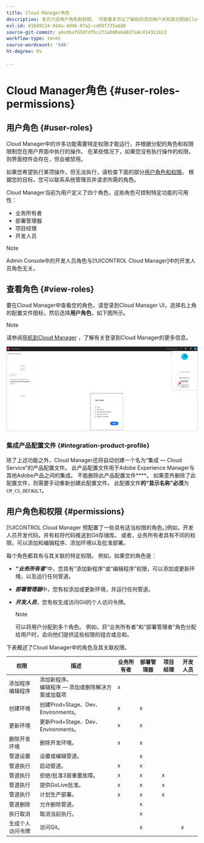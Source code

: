 ```yaml
---
title: Cloud Manager角色
description: 本页介绍用户角色和权限。 可查看本页以了解如何添加用户并将其分配给Cloud Manager角色。
exl-id: d1689134-044a-4d96-97a2-cd09f735a680
source-git-commit: a0edbaf650fdfbc271a000ab4827a4c414321613
workflow-type: tm+mt
source-wordcount: '546'
ht-degree: 6%

---
```


# Cloud Manager角色 {#user-roles-permissions}

## 用户角色 {#user-roles}

Cloud Manager中的许多功能需要特定权限才能运行，并根据分配的角色和权限限制您在用户界面中执行的操作。 在某些情况下，如果您没有执行操作的权限，则界面控件会存在，但会被禁用。

如果您希望执行某项操作，但无法执行，请检查下面的部分[用户角色和权限](#permissions)。 根据您的目标，您可以联系系统管理员并请求所需的角色。

Cloud Manager当前为用户定义了四个角色，这些角色可控制特定功能的可用性：

* 业务所有者
* 部署管理器
* 项目经理
* 开发人员

>[!NOTE]
>Admin Console中的开发人员角色与[!UICONTROL Cloud Manager]中的开发人员角色无关。

## 查看角色 {#view-roles}

要在Cloud Manager中查看您的角色，请登录到Cloud Manager UI，选择右上角的配置文件图标，然后选择&#x200B;**用户角色**，如下图所示。

>[!NOTE]
>请参阅[导航到Cloud Manager](/help/onboarding/what-is-required/navigate-to-cloud-manager.md) ，了解有关登录到Cloud Manager的更多信息。

![](/help/onboarding/what-is-required/assets/admin-console-9.png)

### 集成产品配置文件 {#integration-product-profile}

除了上述功能之外，Cloud Manager还将自动创建一个名为“集成 — Cloud Service”的产品配置文件。 此产品配置文件用于Adobe Experience Manager与其他Adobe产品之间的集成。 不能删除此产品配置文件&#x200B;****。 如果意外删除了此配置文件，则需要手动重新创建此配置文件。 此配置文件&#x200B;**的“显示名称”必须**&#x200B;为`CM_CS_DEFAULT`。


## 用户角色和权限 {#permissions}

[!UICONTROL Cloud Manager 预配置了一些具有适当权限的角色。]例如，开发人员开发代码，并有权将代码推送到Git存储库。 或者，业务所有者具有不同的权限，可以添加和编辑程序、添加环境以及批准部署。

每个角色都具有与其关联的特定权限。 例如，如果您的角色是：

* ***“业务所有者***”中，您具有“添加新程序”或“编辑程序”权限，可以添加或更新环境，以及运行任何管道。

* ***部署管理器***&#x200B;中，您有权添加或更新环境，并运行任何管道。

* ***开发人员***，您有权生成访问Git的个人访问令牌。

   >[!NOTE]
   > 可以将用户分配到多个角色。 例如，将“业务所有者”和“部署管理者”角色分配给用户时，会向他们提供这些权限的组合或总和。


下表概述了Cloud Manager中的角色及其关联权限。

| 权限 | 描述 | 业务所有者 | 部署管理器 | 项目经理 | 开发人员 |
|--- |--- |--- |--- |--- |--- |
| 添加程序<br>编辑程序 | 添加新程序。<br>编辑程序 — 添加或删除解决方案或加载项 | x |  |  |  |
| 创建环境 | 创建Prod+Stage、Dev、Environments。 | x | x |  |  |
| 更新环境 | 更新Prod+Stage、Dev、Environments。 | x | x |  |  |
| 删除开发环境 | 删除开发环境。 | x | x |  |  |
| 管道设置 | 设置或编辑管道。 |  | x |  |  |
| 管道执行 | 启动管道。 | x | x |  |  |
| 管道执行 | 拒绝/批准3层重要故障。 | x | x | x |  |
| 管道执行 | 提供GoLive批准。 | x | x | x |  |
| 管道执行 | 计划生产部署。 | x | x | x |  |
| 管道删除 | 允许删除管道。 |  | x |  |  |
| 执行取消 | 取消当前执行。 |  | x |  |  |
| 生成个人访问令牌 | 访问Git。 |  | x |  | x |
